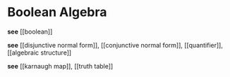 # Boolean Algebra

**see** [[boolean]]

**see** [[disjunctive normal form]], [[conjunctive normal form]], [[quantifier]], [[algebraic structure]]

**see** [[karnaugh map]], [[truth table]]
